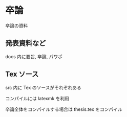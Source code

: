 # 卒論

卒論の資料

## 発表資料など

docs 内に要旨, 卒論, パワポ

## Tex ソース

src 内に Tex のソースがそれぞれある

コンパイルには latexmk を利用

卒論全体をコンパイルする場合は thesis.tex をコンパイル
